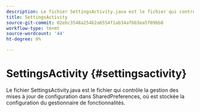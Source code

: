 ```yaml
---
description: Le fichier SettingsActivity.java est le fichier qui contrôle la gestion des mises à jour de configuration dans SharedPreferences, où est stockée la configuration du gestionnaire de fonctionnalités.
title: SettingsActivity
source-git-commit: 02ebc3548a254b2a6554f1ab34afbb3ea5f09bb8
workflow-type: tm+mt
source-wordcount: '44'
ht-degree: 0%

---
```


# SettingsActivity {#settingsactivity}

Le fichier SettingsActivity.java est le fichier qui contrôle la gestion des mises à jour de configuration dans SharedPreferences, où est stockée la configuration du gestionnaire de fonctionnalités.
